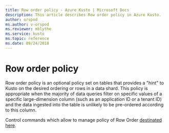```yaml
---
title: Row order policy - Azure Kusto | Microsoft Docs
description: This article describes Row order policy in Azure Kusto.
author: orspod
ms.author: v-orspod
ms.reviewer: mblythe
ms.service: kusto
ms.topic: reference
ms.date: 09/24/2018
---
```

# Row order policy

Row order policy is an optional policy set on tables that provides a "hint" to Kusto
on the desired ordering or rows in a data shard. This policy is appropriate when
the majority of data queries filter on specific values of a specific large-dimension column
(such as an application ID or a tenant ID) and the data ingested into the table is unlikely
to be pre-ordered according to this column.

Control commands which allow to manage policy of Row Order [destinated here](../management/roworder-policy.md). 